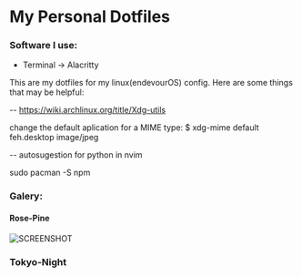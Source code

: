 # My Personal Dotfiles

### Software I use:
* Terminal -> Alacritty

This are my dotfiles for my linux(endevourOS) config. Here are some things that
may be helpful:

-- https://wiki.archlinux.org/title/Xdg-utils

change the default aplication for a MIME type:
$ xdg-mime default feh.desktop image/jpeg

-- autosugestion for python in nvim

sudo pacman -S npm

### Galery:

#### Rose-Pine
![SCREENSHOT](/Pictures/Rose-Pine)

### Tokyo-Night
<!-- ![SCREENSHOT]() -->
